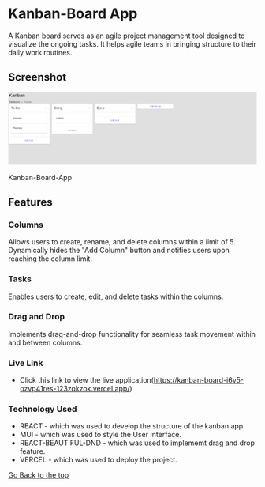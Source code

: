 # Kanban-Board App

A Kanban board serves as an agile project management tool designed to visualize the ongoing tasks.
It helps agile teams in bringing structure to their daily work routines.

## Screenshot

![image](<Screenshot from 2023-11-20 09-53-27.png>)


<p>Kanban-Board-App </p>


## Features

### Columns

Allows users to create, rename, and delete columns within a limit of 5.
Dynamically hides the "Add Column" button and notifies users upon reaching the column limit.
### Tasks

Enables users to create, edit, and delete tasks within the columns.
### Drag and Drop

Implements drag-and-drop functionality for seamless task movement within and between columns.

### Live Link

- Click this link to view the live application(https://kanban-board-i6v5-ozvp41res-123zokzok.vercel.app/)

### Technology Used

- REACT - which was used to develop the structure of the kanban app.
- MUI - which was used to style the User Interface.
- REACT-BEAUTIFUL-DND - which was used to implememt drag and drop feature.
- VERCEL - which was used to deploy the project.

[Go Back to the top](#Kanban-app)
